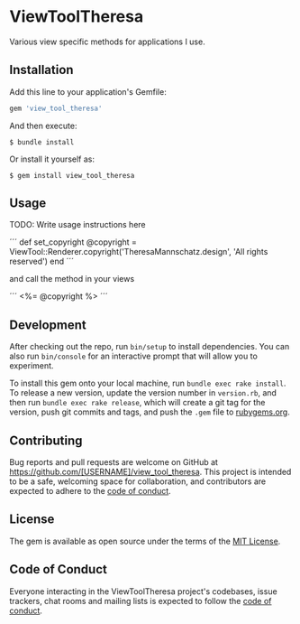 # ViewToolTheresa

Various view specific methods for applications I use.

## Installation

Add this line to your application's Gemfile:

```ruby
gem 'view_tool_theresa'
```

And then execute:

    $ bundle install

Or install it yourself as:

    $ gem install view_tool_theresa

## Usage

TODO: Write usage instructions here

´´´
def set_copyright
  @copyright = ViewTool::Renderer.copyright('TheresaMannschatz.design', 'All rights reserved')
end
´´´

and call the method in your views

´´´
<%= @copyright %>
´´´

## Development

After checking out the repo, run `bin/setup` to install dependencies. You can also run `bin/console` for an interactive prompt that will allow you to experiment.

To install this gem onto your local machine, run `bundle exec rake install`. To release a new version, update the version number in `version.rb`, and then run `bundle exec rake release`, which will create a git tag for the version, push git commits and tags, and push the `.gem` file to [rubygems.org](https://rubygems.org).

## Contributing

Bug reports and pull requests are welcome on GitHub at https://github.com/[USERNAME]/view_tool_theresa. This project is intended to be a safe, welcoming space for collaboration, and contributors are expected to adhere to the [code of conduct](https://github.com/[USERNAME]/view_tool_theresa/blob/master/CODE_OF_CONDUCT.md).


## License

The gem is available as open source under the terms of the [MIT License](https://opensource.org/licenses/MIT).

## Code of Conduct

Everyone interacting in the ViewToolTheresa project's codebases, issue trackers, chat rooms and mailing lists is expected to follow the [code of conduct](https://github.com/[USERNAME]/view_tool_theresa/blob/master/CODE_OF_CONDUCT.md).
